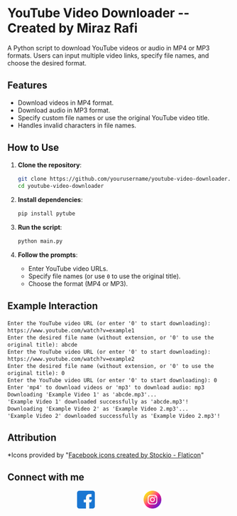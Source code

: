 # YouTube Video Downloader --Created by Miraz Rafi

A Python script to download YouTube videos or audio in MP4 or MP3 formats. Users can input multiple video links, specify file names, and choose the desired format. 

## Features
- Download videos in MP4 format.
- Download audio in MP3 format.
- Specify custom file names or use the original YouTube video title.
- Handles invalid characters in file names.

## How to Use
1. **Clone the repository**:
    ```sh
    git clone https://github.com/yourusername/youtube-video-downloader.git
    cd youtube-video-downloader
    ```

2. **Install dependencies**:
    ```sh
    pip install pytube
    ```

3. **Run the script**:
    ```sh
    python main.py
    ```

4. **Follow the prompts**:
    - Enter YouTube video URLs.
    - Specify file names (or use `0` to use the original title).
    - Choose the format (MP4 or MP3).

## Example Interaction

```plaintext
Enter the YouTube video URL (or enter '0' to start downloading): https://www.youtube.com/watch?v=example1
Enter the desired file name (without extension, or '0' to use the original title): abcde
Enter the YouTube video URL (or enter '0' to start downloading): https://www.youtube.com/watch?v=example2
Enter the desired file name (without extension, or '0' to use the original title): 0
Enter the YouTube video URL (or enter '0' to start downloading): 0
Enter 'mp4' to download videos or 'mp3' to download audio: mp3
Downloading 'Example Video 1' as 'abcde.mp3'...
'Example Video 1' downloaded successfully as 'abcde.mp3'!
Downloading 'Example Video 2' as 'Example Video 2.mp3'...
'Example Video 2' downloaded successfully as 'Example Video 2.mp3'!
```
## Attribution
*Icons provided by "<a href="https://www.flaticon.com/free-icons/facebook" title="facebook icons">Facebook icons created by Stockio - Flaticon</a>"


## Connect with me

<div style="display: flex; justify-content: space-around; align-items: center; width: 100%; max-width: 300px; margin: 0 auto;">
  <a href="https://www.facebook.com/miraz.rafi.54" target="_blank" style="text-decoration: none;">
    <img src="facebook.png" alt="Facebook" style="width: 40px; height: 40px;">
  </a>
  <a href="https://www.instagram.com/iammirazrafi/" target="_blank" style="text-decoration: none;">
    <img src="instagram.png" alt="Instagram" style="width: 40px; height: 40px;">
  </a>
</div>
